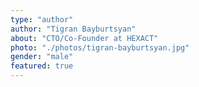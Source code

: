 ```yaml
---
type: "author"
author: "Tigran Bayburtsyan"
about: "CTO/Co-Founder at HEXACT"
photo: "./photos/tigran-bayburtsyan.jpg"
gender: "male"
featured: true
---
```

